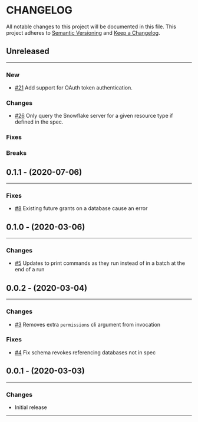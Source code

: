 # CHANGELOG

All notable changes to this project will be documented in this file.
This project adheres to [Semantic Versioning](http://semver.org/) and [Keep a Changelog](http://keepachangelog.com/).



## Unreleased
---

### New
* [#21](https://gitlab.com/gitlab-data/permifrost/-/issues/21) Add support for OAuth token authentication.

### Changes
* [#26](https://gitlab.com/gitlab-data/permifrost/-/issues/26) Only query the Snowflake server for a given resource type if defined in the spec.  

### Fixes

### Breaks


## 0.1.1 - (2020-07-06)
---

### Fixes
- [#8](https://gitlab.com/gitlab-data/permifrost/-/issues/8) Existing future grants on a database cause an error


## 0.1.0 - (2020-03-06)
---

### Changes
- [#5](https://gitlab.com/gitlab-data/permifrost/issues/5) Updates to print commands as they run instead of in a batch at the end of a run


## 0.0.2 - (2020-03-04)
---

### Changes
- [#3](https://gitlab.com/gitlab-data/permifrost/issues/3) Removes extra `permissions` cli argument from invocation

### Fixes
- [#4](https://gitlab.com/gitlab-data/permifrost/issues/4) Fix schema revokes referencing databases not in spec


## 0.0.1 - (2020-03-03)
---

### Changes
- Initial release


---
